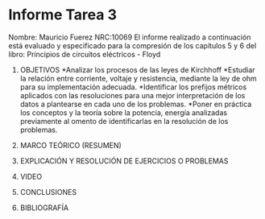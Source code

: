 # Informe Tarea 3

Nombre: Mauricio Fuerez
NRC:10069
El informe realizado a continuación está evaluado y especificado para la compresión de los capítulos 5 y 6 del libro:  Principios de circuitos eléctricos - Floyd
1.	OBJETIVOS
*Analizar los procesos de las leyes de Kirchhoff
*Estudiar la relación entre corriente, voltaje y resistencia, mediante la ley de ohm para su implementación adecuada.
*Identificar los prefijos métricos aplicados con las resoluciones para una mejor interpretación de los datos a plantearse en cada uno de los problemas.
*Poner en práctica los conceptos y la teoría sobre la potencia, energía analizadas previamente al omento de identificarlas en la resolución de los problemas.

2.	MARCO TEÓRICO (RESUMEN)




3.	EXPLICACIÓN Y RESOLUCIÓN DE EJERCICIOS O PROBLEMAS






4.	VIDEO


5.	CONCLUSIONES

6.	BIBLIOGRAFÍA

